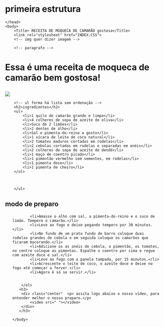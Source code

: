 # primeira estrutura

<html> 
    <head>

    </head>
    <body>
        <Title> RECEITA DE MOQUECA DE CAMARÃO gostosa</Title>
        <link rel="stylesheet" href="INDEX.CSS">
        <!-- img quer dizer imagem -->
    
        <!-- paragrafo -->
   
<div class="center">
    <h1> <p> Essa é uma receita de moqueca de camarão bem gostosa!</p></h1> 
    <img src="https://s2.glbimg.com/Abwtv7AiEVgGtuFMMccY0zHVg34=/0x0:700x400/984x0/smart/filters:strip_icc()/i.s3.glbimg.com/v1/AUTH_1f540e0b94d8437dbbc39d567a1dee68/internal_photos/bs/2022/A/V/HNLRrjTMKndmTAjtZlAg/moqueca-de-camarao.jpeg" />
</div>

        <!-- ul forma há lista sem ordenação -->
        <h2>ingredientes</h2>
        <ul>
            <li>1 quilo de camarão grande e limpo</li>
            <li>4 colheres de sopa de azeite de oliva</li>
            <li>Suco de 2 limões</li>
            <li>2 dentes de alho</li>
            <li>Sal e pimenta-do-reino a gosto</li>
            <li>1 xícara de leite de coco natural</li>
            <li>2 tomates maduros cortados em rodelas</li>
            <li>2 cebolas cortadas em rodelas e separadas em anéis</li>
            <li>2 colheres de sopa de azeite de dendê</li>
            <li>1 maço de coentro picado</li>
            <li>1 pimentão vermelho sem sementes, em rodelas</li>
            <li>1 pimenta doce</li>
            <li>1 pimenta de cheiro</li>
        </ul>



        </ul>
<h2><p>modo de preparo</p></h2>
        <!--  ol forma há lista com ordenação -->
        <ol>
        
            <li>Amasse o alho com sal, a pimenta-do-reino e o suco de limão. Tempere o camarão.</li>
            <li>Leve ao fogo e deixe pegando tempero por 30 minutos.</li>
            <li>No fundo de um prato fundo de barro coloque duas rodelas grandes de cebola e em seguida coloque os camarões que ficaram macerando.</li>
            <li>Adicione os as anéis de cebola, o pimentão, os tomates, no centro coloque as pimentas. Espalhe o coentro por cima e regue com azeite doce e sal.</li>
            <li>Leve ao fogo com a panela tampada, por 15 minutos.</li>
            <li>Acrescente o leite de coco, o azeite doce e deixe no fogo até começar a ferver.</li>
            <li>Agora é só se servir.</li>

        
        </ol>
       <h3> 
        <div class="center"  <p> assita logo abaixo o nosso vídeo, para entender melhor o nosso preparo.</p>
            <video src=" "></video>
        </div>
       </h3> 
      
    </body>
</html>
